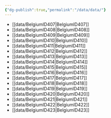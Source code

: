 ```yaml
---
{"dg-publish":true,"permalink":"/data/data/"}
---
```




- [[data/BelgiumID407\|BelgiumID407]]
- [[data/BelgiumID408\|BelgiumID408]]
- [[data/BelgiumID409\|BelgiumID409]]
- [[data/BelgiumID410\|BelgiumID410]]
- [[data/BelgiumID411\|BelgiumID411]]
- [[data/BelgiumID412\|BelgiumID412]]
- [[data/BelgiumID413\|BelgiumID413]]
- [[data/BelgiumID414\|BelgiumID414]]
- [[data/BelgiumID415\|BelgiumID415]]
- [[data/BelgiumID416\|BelgiumID416]]
- [[data/BelgiumID417\|BelgiumID417]]
- [[data/BelgiumID418\|BelgiumID418]]
- [[data/BelgiumID419\|BelgiumID419]]
- [[data/BelgiumID420\|BelgiumID420]]
- [[data/BelgiumID421\|BelgiumID421]]
- [[data/BelgiumID422\|BelgiumID422]]
- [[data/BelgiumID423\|BelgiumID423]]

